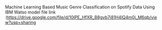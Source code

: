 
Machine Learning Based Music Genre Classification on Spotify Data Using IBM Watso
model file link :https://drive.google.com/file/d/10lPE_HfXR_B8gvb7i81H4lQ4m0j_M6qb/view?usp=sharing
